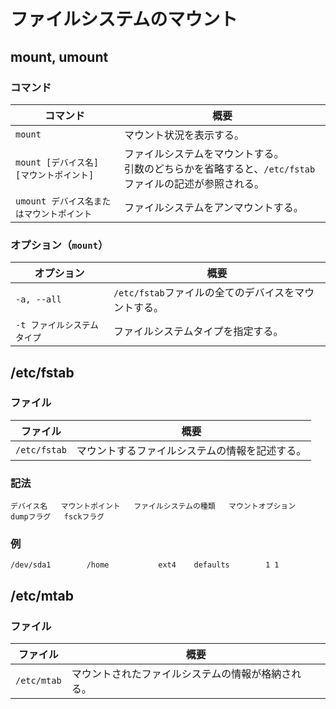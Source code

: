 # ファイルシステムのマウント

## mount, umount

### コマンド

| コマンド                                  | 概要                                                         |
| ----------------------------------------- | ------------------------------------------------------------ |
| `mount`                                   | マウント状況を表示する。                                     |
| `mount [デバイス名] [マウントポイント]`   | ファイルシステムをマウントする。<br />引数のどちらかを省略すると、`/etc/fstab`ファイルの記述が参照される。 |
| `umount デバイス名またはマウントポイント` | ファイルシステムをアンマウントする。                         |

### オプション（`mount`）

| オプション                  | 概要                                                 |
| --------------------------- | ---------------------------------------------------- |
| `-a, --all`                 | `/etc/fstab`ファイルの全てのデバイスをマウントする。 |
| `-t ファイルシステムタイプ` | ファイルシステムタイプを指定する。                   |

## /etc/fstab

### ファイル

| ファイル     | 概要                                           |
| ------------ | ---------------------------------------------- |
| `/etc/fstab` | マウントするファイルシステムの情報を記述する。 |

### 記法

```text
デバイス名   マウントポイント   ファイルシステムの種類   マウントオプション   dumpフラグ   fsckフラグ
```

### 例

```text
/dev/sda1        /home           ext4    defaults        1 1
```

## /etc/mtab

### ファイル

| ファイル    | 概要                                               |
| ----------- | -------------------------------------------------- |
| `/etc/mtab` | マウントされたファイルシステムの情報が格納される。 |
